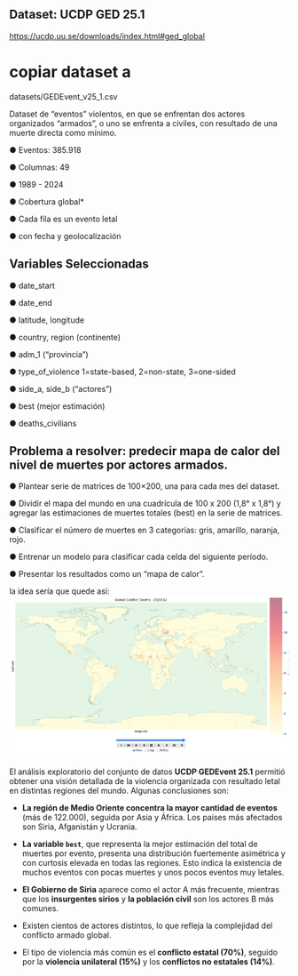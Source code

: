 ## Dataset: UCDP GED 25.1


https://ucdp.uu.se/downloads/index.html#ged_global

# copiar dataset a 

datasets/GEDEvent_v25_1.csv


Dataset de “eventos” violentos, en que se enfrentan dos actores organizados “armados”, o uno se enfrenta a civiles, con resultado de una muerte directa como mínimo.


● Eventos: 385.918

● Columnas: 49

● 1989 - 2024

● Cobertura global*

● Cada fila es un evento letal

● con fecha y geolocalización

## Variables Seleccionadas


● date_start

● date_end

● latitude, longitude

● country, region (continente)

● adm_1 (“provincia”)


● type_of_violence
1=state-based, 2=non-state,
3=one-sided

● side_a, side_b (“actores”)


● best (mejor estimación)

● deaths_civilians

## Problema a resolver: predecir mapa de calor del nivel de muertes por actores armados.

● Plantear serie de matrices de 100×200, una para cada mes del dataset.

● Dividir el mapa del mundo en una cuadrícula de 100 x 200 (1,8° x 1,8°) y agregar las estimaciones de muertes totales (best) en la serie de matrices.

● Clasificar el número de muertes en 3 categorías: gris, amarillo, naranja, rojo.

● Entrenar un modelo para clasificar cada celda del siguiente período.

● Presentar los resultados como un “mapa de calor”.


la idea sería que quede así:
![](https://github.com/X57FI8W9S/TP1_EDA_GEDEvent/blob/main/notebooks/img/Screenshot.png)


El análisis exploratorio del conjunto de datos **UCDP GEDEvent 25.1** permitió obtener una visión detallada de la violencia organizada con resultado letal en distintas regiones del mundo. Algunas conclusiones son:

- **La región de Medio Oriente concentra la mayor cantidad de eventos** (más de 122.000), seguida por Asia y África. Los países más afectados son Siria, Afganistán y Ucrania.
  
- **La variable `best`**, que representa la mejor estimación del total de muertes por evento, presenta una distribución fuertemente asimétrica y con curtosis elevada en todas las regiones. Esto indica la existencia de muchos eventos con pocas muertes y unos pocos eventos muy letales.
  
- **El Gobierno de Siria** aparece como el actor A más frecuente, mientras que los **insurgentes sirios** y **la población civil** son los actores B más comunes.

- Existen cientos de actores distintos, lo que refleja la complejidad del conflicto armado global.

- El tipo de violencia más común es el **conflicto estatal (70%)**, seguido por la **violencia unilateral (15%)** y los **conflictos no estatales (14%)**.


